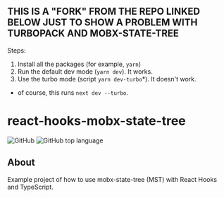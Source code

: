 ## THIS IS A "FORK" FROM THE REPO LINKED BELOW JUST TO SHOW A PROBLEM WITH TURBOPACK AND MOBX-STATE-TREE

Steps:
1. Install all the packages (for example, `yarn`)
2. Run the default dev mode (`yarn dev`). It works.
3. Use the turbo mode (script `yarn dev-turbo`*). It doesn't work. 

* of course, this runs `next dev --turbo`.

# react-hooks-mobx-state-tree

![GitHub](https://img.shields.io/github/license/ecklf/react-hooks-mobx-state-tree)
<img alt="GitHub top language" src="https://img.shields.io/github/languages/top/ecklf/react-hooks-mobx-state-tree.svg">

## About

Example project of how to use mobx-state-tree (MST) with React Hooks and TypeScript.
